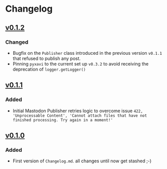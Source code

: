 # Changelog

## [v0.1.2](https://github.com/XaviArnaus/mastodon-echo-bot/releases/tag/v0.1.2)

### Changed

- Bugfix on the `Publisher` class introduced in the previous version `v0.1.1` that refused to publish any post.
- Pinning `pyxavi` to the current set up `v0.3.2` to avoid receiving the deprecation of `logger.getLogger()`

## [v0.1.1](https://github.com/XaviArnaus/mastodon-echo-bot/releases/tag/v0.1.1)

### Added

- Initial Mastodon Publisher retries logic to overcome issue `422, 'Unprocessable Content', 'Cannot attach files that have not finished processing. Try again in a moment!'`

## [v0.1.0](https://github.com/XaviArnaus/mastodon-echo-bot/releases/tag/v0.1.0)

### Added

- First version of `Changelog.md`. all changes until now get stashed ;-)